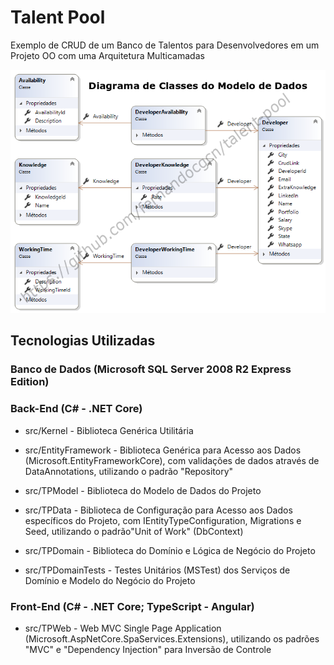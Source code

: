 # Talent Pool

Exemplo de CRUD de um Banco de Talentos para Desenvolvedores em um Projeto OO com uma Arquitetura Multicamadas  

![](/misc/ClassDiagram.png)

## Tecnologias Utilizadas

### Banco de Dados (Microsoft SQL Server 2008 R2 Express Edition)

### Back-End (C# - .NET Core)

* src/Kernel - Biblioteca Genérica Utilitária  
* src/EntityFramework - Biblioteca Genérica para Acesso aos Dados (Microsoft.EntityFrameworkCore), com validações de dados através de DataAnnotations, utilizando o padrão "Repository"  
  
* src/TPModel - Biblioteca do Modelo de Dados do Projeto  
* src/TPData - Biblioteca de Configuração para Acesso aos Dados específicos do Projeto, com IEntityTypeConfiguration, Migrations e Seed, utilizando o padrão"Unit of Work" (DbContext)  
* src/TPDomain - Biblioteca do Domínio e Lógica de Negócio do Projeto  
  
* src/TPDomainTests - Testes Unitários (MSTest) dos Serviços de Domínio e Modelo do Negócio do Projeto  

### Front-End (C# - .NET Core; TypeScript - Angular)

* src/TPWeb - Web MVC Single Page Application (Microsoft.AspNetCore.SpaServices.Extensions), utilizando os padrões "MVC" e "Dependency Injection" para Inversão de Controle
